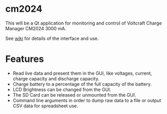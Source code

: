 # cm2024
This will be a Qt application for monitoring and control of Voltcraft Charge Manager CM2024 3000 mA.

See [wiki](https://github.com/johnrasmussendk/cm2024/wiki) for details of the interface and use.

# Features
* Read live data and present them in the GUI, like voltages, current, charge capacity and discharge capacity.
* Charge battery to a percentage of the full capacity of the battery.
* LCD Brightness can be changed from the GUI.
* The SD Card can be released or unmounted from the GUI.
* Command line arguments in order to dump raw data to a file or output CSV data for spreadsheet use.
